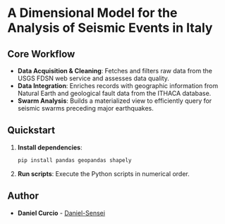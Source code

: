 # A Dimensional Model for the Analysis of Seismic Events in Italy

## Core Workflow

* **Data Acquisition & Cleaning**: Fetches and filters raw data from the USGS FDSN web service and assesses data quality.
* **Data Integration**: Enriches records with geographic information from Natural Earth and geological fault data from the ITHACA database.
* **Swarm Analysis**: Builds a materialized view to efficiently query for seismic swarms preceding major earthquakes.

## Quickstart

1.  **Install dependencies**:
    ```bash
    pip install pandas geopandas shapely
    ```
2.  **Run scripts**: Execute the Python scripts in numerical order.

## Author

* **Daniel Curcio** - [Daniel-Sensei](https://github.com/Daniel-Sensei)